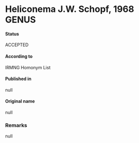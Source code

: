 Heliconema J.W. Schopf, 1968 GENUS
=======

#### Status
ACCEPTED

#### According to
IRMNG Homonym List

#### Published in
null

#### Original name
null

### Remarks
null